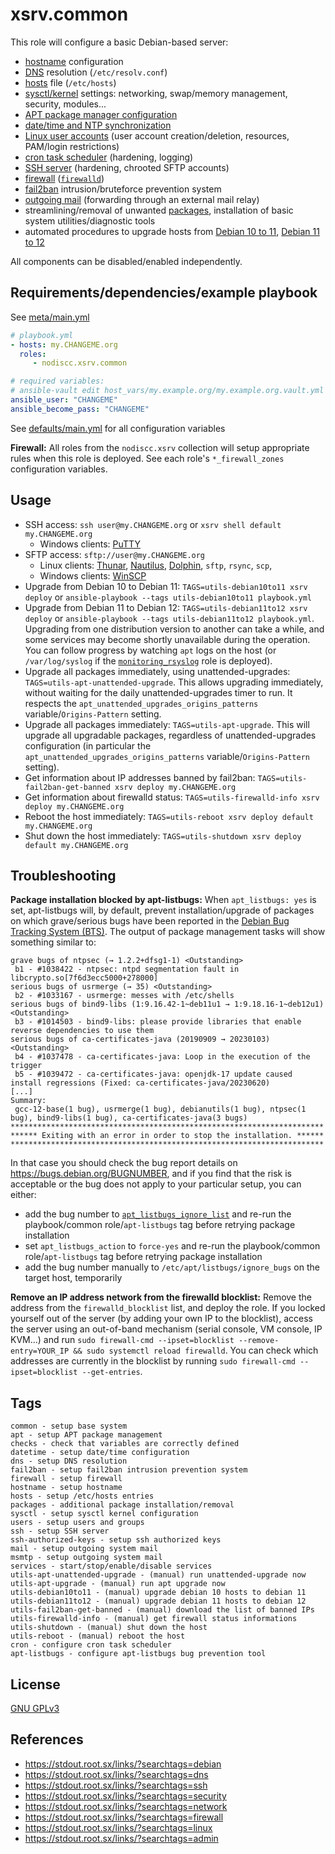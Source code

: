 # xsrv.common

This role will configure a basic Debian-based server:

- [hostname](tasks/hostname.yml) configuration
- [DNS](tasks/dns.yml) resolution (`/etc/resolv.conf`)
- [hosts](tasks/hosts.yml) file (`/etc/hosts`)
- [sysctl/kernel](tasks/sysctl.yml) settings: networking, swap/memory management, security, modules...
- [APT package manager configuration](tasks/apt.yml)
- [date/time and NTP synchronization](tasks/datetime.yml)
- [Linux user accounts](tasks/users.yml) (user account creation/deletion, resources, PAM/login restrictions)
- [cron task scheduler](tasks/cron.yml) (hardening, logging)
- [SSH server](tasks/ssh.yml) (hardening, chrooted SFTP accounts)
- [firewall](tasks/firewalld.yml) ([`firewalld`](https://en.wikipedia.org/wiki/Firewalld))
- [fail2ban](tasks/fail2ban.yml) intrusion/bruteforce prevention system
- [outgoing mail](tasks/mail.yml) (forwarding through an external mail relay)
- streamlining/removal of unwanted [packages](tasks/packages.yml), installation of basic system utilities/diagnostic tools
- automated procedures to upgrade hosts from [Debian 10 to 11](tasks/utils-debian10to11.yml), [Debian 11 to 12](tasks/utils-debian11to12.yml)

All components can be disabled/enabled independently.


## Requirements/dependencies/example playbook

See [meta/main.yml](meta/main.yml)


```yaml
# playbook.yml
- hosts: my.CHANGEME.org
  roles:
     - nodiscc.xsrv.common

# required variables:
# ansible-vault edit host_vars/my.example.org/my.example.org.vault.yml
ansible_user: "CHANGEME"
ansible_become_pass: "CHANGEME"
```

See [defaults/main.yml](defaults/main.yml) for all configuration variables

**Firewall:** All roles from the `nodiscc.xsrv` collection will setup appropriate rules when this role is deployed. See each role's `*_firewall_zones` configuration variables.


## Usage

- SSH access: `ssh user@my.CHANGEME.org` or `xsrv shell default my.CHANGEME.org`
  - Windows clients: [PuTTY](https://www.chiark.greenend.org.uk/~sgtatham/putty/)
- SFTP access: `sftp://user@my.CHANGEME.org`
  - Linux clients: [Thunar](http://docs.xfce.org/xfce/thunar/start), [Nautilus](https://wiki.gnome.org/action/show/Apps/Nautilus), [Dolphin](https://www.kde.org/applications/system/dolphin/), `sftp`, `rsync`, `scp`,
  - Windows clients: [WinSCP](https://winscp.net/eng/index.php)
- Upgrade from Debian 10 to Debian 11: `TAGS=utils-debian10to11 xsrv deploy` or `ansible-playbook --tags utils-debian10to11 playbook.yml`
- Upgrade from Debian 11 to Debian 12: `TAGS=utils-debian11to12 xsrv deploy` or `ansible-playbook --tags utils-debian11to12 playbook.yml`. Upgrading from one distribution version to another can take a while, and some services may become shortly unavailable during the operation. You can follow progress by watching `apt` logs on the host (or `/var/log/syslog` if the [`monitoring_rsyslog`](../monitoring_rsyslog) role is deployed).
- Upgrade all packages immediately, using unattended-upgrades: `TAGS=utils-apt-unattended-upgrade`. This allows upgrading immediately, without waiting for the daily unattended-upgrades timer to run. It respects the `apt_unattended_upgrades_origins_patterns` variable/`Origins-Pattern` setting.
- Upgrade all packages immediately: `TAGS=utils-apt-upgrade`. This will upgrade all upgradable packages, regardless of unattended-upgrades configuration (in particular the `apt_unattended_upgrades_origins_patterns` variable/`Origins-Pattern` setting).
- Get information about IP addresses banned by fail2ban: `TAGS=utils-fail2ban-get-banned xsrv deploy my.CHANGEME.org`
- Get information about firewalld status: `TAGS=utils-firewalld-info xsrv deploy my.CHANGEME.org`
- Reboot the host immediately: `TAGS=utils-reboot xsrv deploy default my.CHANGEME.org`
- Shut down the host immediately: `TAGS=utils-shutdown xsrv deploy default my.CHANGEME.org`

## Troubleshooting

**Package installation blocked by apt-listbugs:** When `apt_listbugs: yes` is set, apt-listbugs will, by default, prevent installation/upgrade of packages on which grave/serious bugs have been reported in the [Debian Bug Tracking System (BTS)](https://www.debian.org/Bugs/). The output of package management tasks will show something similar to:

```
grave bugs of ntpsec (→ 1.2.2+dfsg1-1) <Outstanding>
 b1 - #1038422 - ntpsec: ntpd segmentation fault in libcrypto.so[7f6d3ecc5000+278000]
serious bugs of usrmerge (→ 35) <Outstanding>
 b2 - #1033167 - usrmerge: messes with /etc/shells
serious bugs of bind9-libs (1:9.16.42-1~deb11u1 → 1:9.18.16-1~deb12u1) <Outstanding>
 b3 - #1014503 - bind9-libs: please provide libraries that enable reverse dependencies to use them
serious bugs of ca-certificates-java (20190909 → 20230103) <Outstanding>
 b4 - #1037478 - ca-certificates-java: Loop in the execution of the trigger
 b5 - #1039472 - ca-certificates-java: openjdk-17 update caused install regressions (Fixed: ca-certificates-java/20230620)
[...]
Summary:
 gcc-12-base(1 bug), usrmerge(1 bug), debianutils(1 bug), ntpsec(1 bug), bind9-libs(1 bug), ca-certificates-java(3 bugs)
**********************************************************************
****** Exiting with an error in order to stop the installation. ******
**********************************************************************
```

In that case you should check the bug report details on https://bugs.debian.org/BUGNUMBER, and if you find that the risk is acceptable or the bug does not apply to your particular setup, you can either:
- add the bug number to [`apt_listbugs_ignore_list`](defaults/main.yml) and re-run the playbook/common role/`apt-listbugs` tag before retrying package installation
- set `apt_listbugs_action` to `force-yes` and re-run the playbook/common role/`apt-listbugs` tag before retrying package installation
- add the bug number manually to `/etc/apt/listbugs/ignore_bugs` on the target host, temporarily

**Remove an IP address network from the firewalld blocklist:** Remove the address from the `firewalld_blocklist` list, and deploy the role. If you locked yourself out of the server (by adding your own IP to the blocklist), access the server using an out-of-band mechanism (serial console, VM console, IP KVM...) and run `sudo firewall-cmd --ipset=blocklist --remove-entry=YOUR_IP && sudo systemctl reload firewalld`. You can check which addresses are currently in the blocklist by running `sudo firewall-cmd --ipset=blocklist --get-entries`.


## Tags

<!--BEGIN TAGS LIST-->
```
common - setup base system
apt - setup APT package management
checks - check that variables are correctly defined
datetime - setup date/time configuration
dns - setup DNS resolution
fail2ban - setup fail2ban intrusion prevention system
firewall - setup firewall
hostname - setup hostname
hosts - setup /etc/hosts entries
packages - additional package installation/removal
sysctl - setup sysctl kernel configuration
users - setup users and groups
ssh - setup SSH server
ssh-authorized-keys - setup ssh authorized keys
mail - setup outgoing system mail
msmtp - setup outgoing system mail
services - start/stop/enable/disable services
utils-apt-unattended-upgrade - (manual) run unattended-upgrade now
utils-apt-upgrade - (manual) run apt upgrade now
utils-debian10to11 - (manual) upgrade debian 10 hosts to debian 11
utils-debian11to12 - (manual) upgrade debian 11 hosts to debian 12
utils-fail2ban-get-banned - (manual) download the list of banned IPs
utils-firewalld-info - (manual) get firewall status informations
utils-shutdown - (manual) shut down the host
utils-reboot - (manual) reboot the host
cron - configure cron task scheduler
apt-listbugs - configure apt-listbugs bug prevention tool
```
<!--END TAGS LIST-->


## License

[GNU GPLv3](../../LICENSE)


## References

- https://stdout.root.sx/links/?searchtags=debian
- https://stdout.root.sx/links/?searchtags=dns
- https://stdout.root.sx/links/?searchtags=ssh
- https://stdout.root.sx/links/?searchtags=security
- https://stdout.root.sx/links/?searchtags=network
- https://stdout.root.sx/links/?searchtags=firewall
- https://stdout.root.sx/links/?searchtags=linux
- https://stdout.root.sx/links/?searchtags=admin
